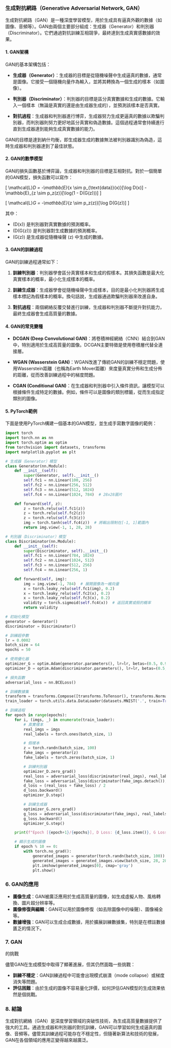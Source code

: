 ### 生成對抗網路（Generative Adversarial Network, GAN）

生成對抗網路（GAN）是一種深度學習模型，用於生成具有逼真外觀的數據（如圖像、音頻等）。GAN由兩個主要部分組成：生成器（Generator）和判別器（Discriminator）。它們通過對抗訓練互相競爭，最終達到生成真實感數據的效果。

#### 1. GAN架構

GAN的基本架構包括：

- **生成器（Generator）**：生成器的目標是從隨機噪聲中生成逼真的數據，通常是圖像。它接受一個隨機向量作為輸入，並將其轉換為一個生成的樣本（如圖像）。
  
- **判別器（Discriminator）**：判別器的目標是區分真實數據和生成的數據。它輸入一個樣本（無論是真實的還是由生成器生成的），並預測該樣本是否真實。

- **對抗過程**：生成器和判別器進行博弈，生成器努力生成更逼真的數據以欺騙判別器，而判別器則努力更好地區分真實和偽造數據。這個過程通常會持續進行直到生成器達到能夠生成真實數據的能力。

GAN的目標是達到納什均衡，即生成器生成的數據無法被判別器識別為偽造，這時生成器和判別器達到了最佳狀態。

#### 2. GAN的數學模型

GAN的損失函數基於博弈論，生成器和判別器的目標是互相對抗。對於一個簡單的GAN模型，損失函數可以寫作：

\[
\mathcal{L}_D = -\mathbb{E}_{x \sim p_{\text{data}}(x)}[\log D(x)] - \mathbb{E}_{z \sim p_z(z)}[\log(1 - D(G(z)))]
\]

\[
\mathcal{L}_G = -\mathbb{E}_{z \sim p_z(z)}[\log D(G(z))]
\]

其中：
- \(D(x)\) 是判別器對真實數據的預測概率。
- \(D(G(z))\) 是判別器對生成數據的預測概率。
- \(G(z)\) 是生成器從隨機噪聲 \(z\) 中生成的數據。

#### 3. GAN的訓練過程

GAN的訓練過程通常如下：

1. **訓練判別器**：判別器學會區分真實樣本和生成的假樣本。其損失函數是最大化真實樣本的概率，最小化生成樣本的概率。

2. **訓練生成器**：生成器學會從隨機噪聲中生成樣本，目的是最小化判別器將生成樣本標記為假樣本的概率。換句話說，生成器通過欺騙判別器來改進自身。

3. **對抗過程**：兩個網絡反覆交替進行訓練，生成器和判別器不斷提升對抗能力，最終生成器會生成高質量的數據。

#### 4. GAN的常見變種

- **DCGAN (Deep Convolutional GAN)**：將卷積神經網絡（CNN）結合到GAN中，特別適用於生成高質量的圖像。DCGAN主要特徵是使用卷積層代替全連接層。

- **WGAN (Wasserstein GAN)**：WGAN改進了傳統GAN的訓練不穩定問題，使用Wasserstein距離（也稱為Earth Mover距離）來度量真實分佈和生成分佈的距離，從而改善訓練過程中的梯度問題。

- **CGAN (Conditional GAN)**：在生成器和判別器中引入條件資訊，讓模型可以根據條件生成特定的數據。例如，條件可以是圖像的類別標籤，從而生成指定類別的圖像。

#### 5. PyTorch範例

下面是使用PyTorch構建一個基本的GAN模型，並生成手寫數字圖像的範例：

```python
import torch
import torch.nn as nn
import torch.optim as optim
from torchvision import datasets, transforms
import matplotlib.pyplot as plt

# 生成器（Generator）模型
class Generator(nn.Module):
    def __init__(self):
        super(Generator, self).__init__()
        self.fc1 = nn.Linear(100, 256)
        self.fc2 = nn.Linear(256, 512)
        self.fc3 = nn.Linear(512, 1024)
        self.fc4 = nn.Linear(1024, 784)  # 28x28圖片

    def forward(self, z):
        z = torch.relu(self.fc1(z))
        z = torch.relu(self.fc2(z))
        z = torch.relu(self.fc3(z))
        img = torch.tanh(self.fc4(z))  # 將輸出限制在[-1, 1]範圍內
        return img.view(-1, 1, 28, 28)

# 判別器（Discriminator）模型
class Discriminator(nn.Module):
    def __init__(self):
        super(Discriminator, self).__init__()
        self.fc1 = nn.Linear(784, 1024)
        self.fc2 = nn.Linear(1024, 512)
        self.fc3 = nn.Linear(512, 256)
        self.fc4 = nn.Linear(256, 1)

    def forward(self, img):
        img = img.view(-1, 784)  # 展開圖像為一維向量
        x = torch.leaky_relu(self.fc1(img), 0.2)
        x = torch.leaky_relu(self.fc2(x), 0.2)
        x = torch.leaky_relu(self.fc3(x), 0.2)
        validity = torch.sigmoid(self.fc4(x))  # 返回真實或假的概率
        return validity

# 初始化模型
generator = Generator()
discriminator = Discriminator()

# 訓練超參數
lr = 0.0002
batch_size = 64
epochs = 50

# 使用優化器
optimizer_G = optim.Adam(generator.parameters(), lr=lr, betas=(0.5, 0.999))
optimizer_D = optim.Adam(discriminator.parameters(), lr=lr, betas=(0.5, 0.999))

# 損失函數
adversarial_loss = nn.BCELoss()

# 訓練數據集
transform = transforms.Compose([transforms.ToTensor(), transforms.Normalize([0.5], [0.5])])
train_loader = torch.utils.data.DataLoader(datasets.MNIST('.', train=True, download=True, transform=transform), batch_size=batch_size, shuffle=True)

# 訓練過程
for epoch in range(epochs):
    for i, (imgs, _) in enumerate(train_loader):
        # 真實樣本
        real_imgs = imgs
        real_labels = torch.ones(batch_size, 1)

        # 假樣本
        z = torch.randn(batch_size, 100)
        fake_imgs = generator(z)
        fake_labels = torch.zeros(batch_size, 1)

        # 訓練判別器
        optimizer_D.zero_grad()
        real_loss = adversarial_loss(discriminator(real_imgs), real_labels)
        fake_loss = adversarial_loss(discriminator(fake_imgs.detach()), fake_labels)
        d_loss = (real_loss + fake_loss) / 2
        d_loss.backward()
        optimizer_D.step()

        # 訓練生成器
        optimizer_G.zero_grad()
        g_loss = adversarial_loss(discriminator(fake_imgs), real_labels)
        g_loss.backward()
        optimizer_G.step()

    print(f"Epoch [{epoch+1}/{epochs}], D Loss: {d_loss.item()}, G Loss: {g_loss.item()}")

    # 顯示生成的圖像
    if epoch % 10 == 0:
        with torch.no_grad():
            generated_images = generator(torch.randn(batch_size, 100))
            generated_images = generated_images.view(batch_size, 28, 28).cpu().numpy()
            plt.imshow(generated_images[0], cmap='gray')
            plt.show()
```

### 6. GAN的應用

- **圖像生成**：GAN被廣泛應用於生成高質量的圖像，如生成虛擬人物、風格轉換、圖片超分辨率等。
- **圖像修復與編輯**：GAN可以用於圖像修復（如去除圖像中的噪聲）、圖像補全等。
- **數據增強**：GAN可以生成合成數據，用於擴展訓練數據集，特別是在標註數據匱乏的情況下。

### 7. GAN

的挑戰

儘管GAN在生成模型中取得了顯著進展，但其仍然面臨一些挑戰：

- **訓練不穩定**：GAN訓練過程中可能會出現模式崩潰（mode collapse）或梯度消失等問題。
- **評估困難**：由於生成的圖像不容易量化評價，如何評估GAN模型的生成效果依然是個挑戰。

### 8. 結論

生成對抗網絡（GAN）是深度學習領域的突破性技術，為生成高質量數據提供了強大的工具。通過生成器和判別器的對抗訓練，GAN可以學習如何生成逼真的圖像、音頻等。儘管其訓練過程可能存在不穩定性，但隨著新算法和技術的發展，GAN在各個領域的應用正變得越來越廣泛。